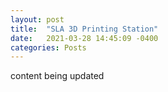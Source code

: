 ```yaml
---
layout: post
title:  "SLA 3D Printing Station"
date:   2021-03-28 14:45:09 -0400
categories: Posts
---
```

content being updated